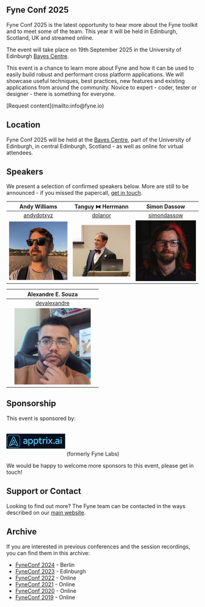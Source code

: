 ## Fyne Conf 2025

Fyne Conf 2025 is the latest opportunity to hear more about the Fyne toolkit and to meet some of the team.
This year it will be held in Edinburgh, Scotland, UK and streamed online.

The event will take place on 19th September 2025 in the University of Edinburgh [Bayes Centre](https://bayes-centre.ed.ac.uk).

This event is a chance to learn more about Fyne and how it can be used to
easily build robust and performant cross platform applications.
We will showcase useful techniques, best practices, new features and existing applications from around the community.
Novice to expert - coder, tester or designer - there is something for everyone.

<div class="button" markdown="1">
[Request content](mailto:info@fyne.io)
</div>

## Location

Fyne Conf 2025 will be held at the [Bayes Centre](https://bayes-centre.ed.ac.uk), part of the University of Edinburgh, in central Edinburgh, Scotland - as well as online for virtual attendees.

## Speakers

We present a selection of confirmed speakers below.
More are still to be announced - if you missed the papercall, [get in touch](mailto:info@fyne.io).

| Andy Williams | Tanguy ⧓ Herrmann | Simon Dassow |
|:---:|:---:|:---:|
| [andydotxyz](https://twitter.com/andydotxyz) | [dolanor](https://github.com/dolanor) | [simondassow](https://masto.ai/@simondassow) |
| ![](/assets/img/andydotxyz.jpg) | <img src="/assets/img/dolanor.jpg" width="200" /> | ![](/assets/img/sdassow.jpg) |

|  | Alexandre E. Souza |  |
|:---:|:---:|:---:|
|  | [devalexandre](https://github.com/devalexandre) |  |
|  | <img src="/assets/img/alexandre.jpg" width="200" /> |  |

## Sponsorship

This event is sponsored by:

<a href="https://apptrix.ai" style="text-decoration: none" alt="Apptrix.ai" title="Apptrix.ai"><img src="assets/img/apptrix.png" style="padding: 14pt 0;" width="154" /></a> (formerly Fyne Labs)

We would be happy to welcome more sponsors to this event, please get in touch!

## Support or Contact

Looking to find out more? The Fyne team can be contacted
in the ways described on our [main website](https://fyne.io/#contact).


## Archive

If you are interested in previous conferences and the session recordings, you can find them in this archive:

* [FyneConf 2024](/archive/2024) - Berlin
* [FyneConf 2023](/archive/2023) - Edinburgh
* [FyneConf 2022](/archive/2022) - Online
* [FyneConf 2021](/archive/2021) - Online
* [FyneConf 2020](/archive/2020) - Online
* [FyneConf 2019](/archive/2019) - Online
